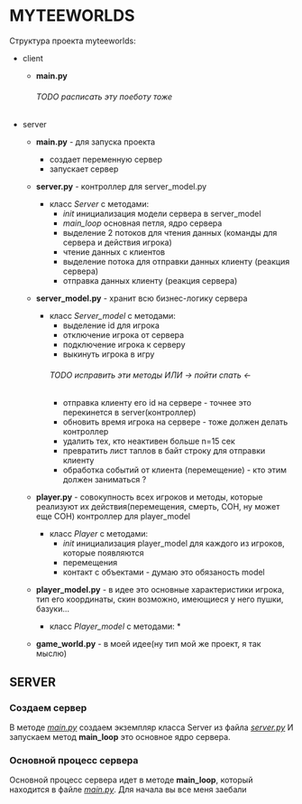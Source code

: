 # MYTEEWORLDS

Структура проекта myteeworlds:
* client
    * __main.py__
        ###### TODO расписать эту поеботу тоже
        
* server
    * __main.py__ - для запуска проекта
        * создает переменную сервер
        * запускает сервер
    
    * __server.py__ - контроллер для server_model.py
        * класс _Server_ с методами:
            * _init_ инициализация модели сервера в server_model
            * _main_loop_ основная петля, ядро сервера
            * выделение 2 потоков для чтения данных (команды для сервера и действия игрока)
            * чтение данных с клиентов
            * выделение потока для отправки данных клиенту (реакция сервера)
            * отправка данных клиенту (реакция сервера)
         
    * __server_model.py__ - хранит всю бизнес-логику сервера
        * класс _Server_model_ с методами:
            * выделение id для игрока
            * отключение игрока от сервера
            * подключение игрока к серверу
            * выкинуть игрока в игру
            ###### TODO исправить эти методы ИЛИ -> пойти спать <-
            * отправка клиенту его id на сервере - точнее это перекинется в server(контроллер)
            * обновить время игрока на сервере - тоже должен делать контроллер
            * удалить тех, кто неактивен больше n=15 сек
            * превратить лист таплов в байт строку для отправки клиенту
            * обработка событий от клиента (перемещение) - кто этим должен заниматься ?
            
    * __player.py__ - совокупность всех игроков и методы, которые реализуют их
    действия(перемещения, смерть, СОН, ну может еще СОН) контроллер для player_model
        * класс _Player_ с методами:
            * _init_ инициализация player_model для каждого из игроков, которые появляются
            * перемещения
            * контакт с объектами - думаю это обязаность model
        
    * __player_model.py__ - в идее это основные характеристики игрока, тип его координаты, скин возможно,
    имеющиеся у него пушки, базуки...
        * класс _Player_model_ с методами:
            *
        
    * __game_world.py__ - в моей идее(ну тип мой же проект, я так мыслю)

## SERVER

### Создаем сервер
В методе [*main.py*](./server/main.py) создаем экземпляр класса Server из файла [*server.py*](./server/server.py)
И запускаем метод **main_loop** это основное ядро сервера.

### Основной процесс сервера

Основной процесс сервера идет в методе **main_loop**, который находится в файле [*main.py*](./server/main.py).
Для начала вы все меня заебали
